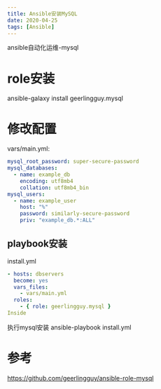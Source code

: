 ```yaml
---
title: Ansible安装MySQL
date: 2020-04-25
tags: [Ansible]
---
```


ansible自动化运维-mysql
<!-- more -->

# role安装
ansible-galaxy install geerlingguy.mysql

# 修改配置
vars/main.yml:
```yml
mysql_root_password: super-secure-password
mysql_databases:
  - name: example_db
    encoding: utf8mb4
    collation: utf8mb4_bin
mysql_users:
  - name: example_user
    host: "%"
    password: similarly-secure-password
    priv: "example_db.*:ALL"
```
## playbook安装
install.yml
```yml
- hosts: dbservers
  become: yes
  vars_files:
    - vars/main.yml
  roles:
    - { role: geerlingguy.mysql }
Inside 
```
执行mysql安装
ansible-playbook install.yml  

# 参考
https://github.com/geerlingguy/ansible-role-mysql